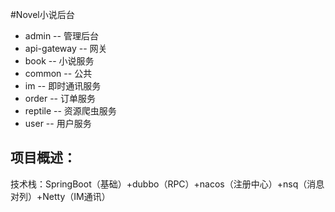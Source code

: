 #Novel小说后台

* admin    --  管理后台
* api-gateway  -- 网关  
* book  -- 小说服务 
* common   -- 公共
* im   -- 即时通讯服务
* order   -- 订单服务
* reptile   -- 资源爬虫服务
* user   -- 用户服务

## 项目概述：
技术栈：SpringBoot（基础）+dubbo（RPC）+nacos（注册中心）+nsq（消息对列）+Netty（IM通讯）